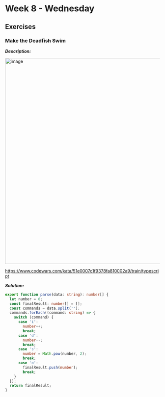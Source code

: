 # Week 8 - Wednesday


## Exercises



### Make the Deadfish Swim

***Description:***

<img width="672" alt="image" src="https://user-images.githubusercontent.com/86013814/171756769-0974c240-7ae9-46b0-8375-c3edafe9230c.png">

https://www.codewars.com/kata/51e0007c1f9378fa810002a9/train/typescript

***Solution:***

```typescript
export function parse(data: string): number[] {
  let number = 0;
  const finalResult: number[] = [];
  const commands = data.split('');
  commands.forEach((command: string) => {
    switch (command) {
      case 'i':
        number++;
        break;
      case 'd':
        number--;
        break;
      case 's':
        number = Math.pow(number, 2);
        break;
      case 'o':
        finalResult.push(number);
        break;
    }
  });
  return finalResult;
}
```
